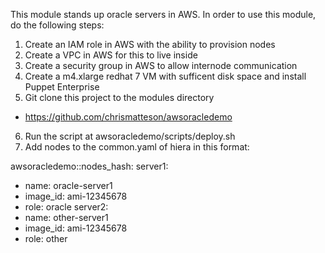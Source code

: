 This module stands up oracle servers in AWS.
In order to use this module, do the following steps:

1) Create an IAM role in AWS with the ability to provision nodes
2) Create a VPC in AWS for this to live inside
3) Create a security group in AWS to allow internode communication
4) Create a m4.xlarge redhat 7 VM with sufficent disk space and
install Puppet Enterprise
5) Git clone this project to the modules directory
 - https://github.com/chrismatteson/awsoracledemo
6) Run the script at awsoracledemo/scripts/deploy.sh
7) Add nodes to the common.yaml of hiera in this format:

awsoracledemo::nodes_hash:
 server1:
 - name: oracle-server1
 - image_id: ami-12345678
 - role: oracle
 server2:
 - name: other-server1
 - image_id: ami-12345678
 - role: other

